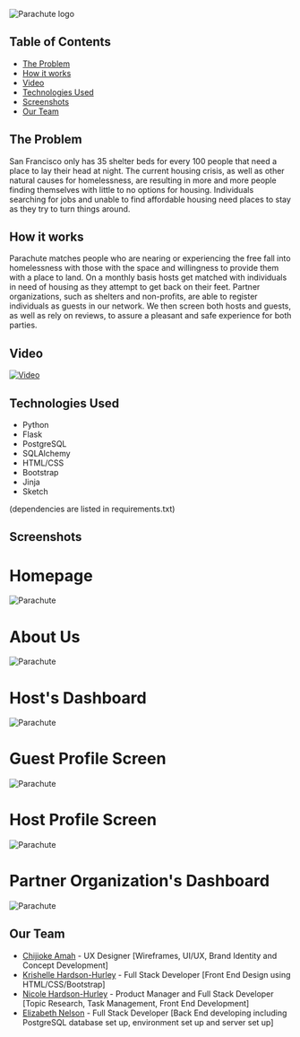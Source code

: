 ![Parachute logo](/static/img/screenshots/Logo.png)

## Table of Contents
* [The Problem](#problem)
* [How it works](#how)
* [Video](#video)
* [Technologies Used](#technologiesused)
* [Screenshots](#screenshots)
* [Our Team](#team)

## <a name="problem"></a>The Problem
San Francisco only has 35 shelter beds for every 100 people that need a place to lay their head at night. The current housing crisis, as well as other natural causes for homelessness, are resulting in more and more people finding themselves with little to no options for housing. Individuals searching for jobs and unable to find affordable housing need places to stay as they try to turn things around. 

## <a name="how"></a>How it works
Parachute matches people who are nearing or experiencing the free fall into homelessness with those with the space and willingness to provide them with a place to land. On a monthly basis hosts get matched with individuals in need of housing as they attempt to get back on their feet. Partner organizations, such as shelters and non-profits, are able to register individuals as guests in our network. We then screen both hosts and guests, as well as rely on reviews, to assure a pleasant and safe experience for both parties. 

## <a name="video"></a>Video

[![Video](/static/img/screenshots/VideoLink.png)](https://vimeo.com/184177817)

## <a name="technologiesused"></a>Technologies Used

* Python
* Flask
* PostgreSQL
* SQLAlchemy
* HTML/CSS
* Bootstrap
* Jinja
* Sketch

(dependencies are listed in requirements.txt)

## <a name="screenshots"></a>Screenshots
# Homepage
![Parachute](/static/img/screenshots/Homepage.png) 
# About Us
![Parachute](/static/img/screenshots/HowItWorks.png)
# Host's Dashboard
![Parachute](/static/img/screenshots/HostDashboard.png) 
# Guest Profile Screen
![Parachute](/static/img/screenshots/GuestProfileScreen.png)
# Host Profile Screen
![Parachute](/static/img/screenshots/HostProfileScreen.png)
# Partner Organization's Dashboard
![Parachute](/static/img/screenshots/PartnerDashboard.png)

## <a name="team"></a>Our Team

* [Chijioke Amah](https://www.linkedin.com/in/chijiokeamah) - UX Designer [Wireframes, UI/UX, Brand Identity and Concept Development]
* [Krishelle Hardson-Hurley](https://www.linkedin.com/in/khardsonhurley) - Full Stack Developer [Front End Design using HTML/CSS/Bootstrap]
* [Nicole Hardson-Hurley](https://www.linkedin.com/in/nicole-hardson-hurley-6a6a6999) - Product Manager and Full Stack Developer [Topic Research, Task Management, Front End Development]
* [Elizabeth Nelson](https://www.linkedin.com/in/elizabethlarkinnelson) - Full Stack Developer [Back End developing including PostgreSQL database set up, environment set up and server set up]
